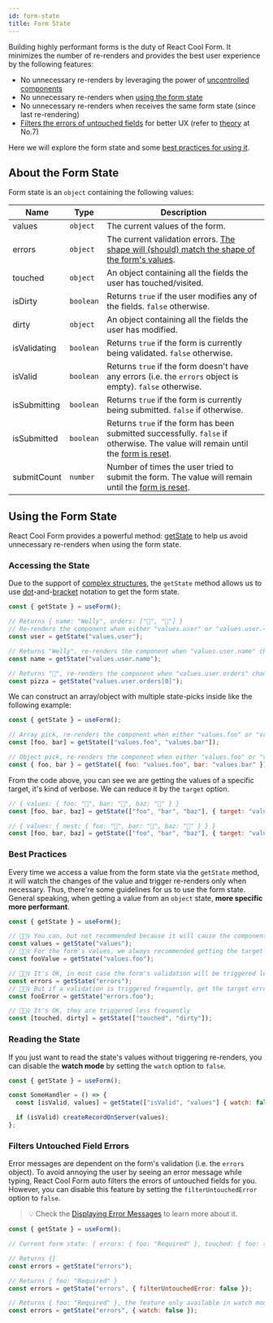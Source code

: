 ```yaml
---
id: form-state
title: Form State
---
```


Building highly performant forms is the duty of React Cool Form. It minimizes the number of re-renders and provides the best user experience by the following features:

- No unnecessary re-renders by leveraging the power of [uncontrolled components](https://reactjs.org/docs/uncontrolled-components.html)
- No unnecessary re-renders when [using the form state](#using-the-form-state)
- No unnecessary re-renders when receives the same form state (since last re-rendering)
- [Filters the errors of untouched fields](#filters-untouched-field-errors) for better UX (refer to [theory](https://www.nngroup.com/articles/errors-forms-design-guidelines) at No.7)

Here we will explore the form state and some [best practices for using it](#best-practices).

## About the Form State

Form state is an `object` containing the following values:

| Name         | Type      | Description                                                                                                                                      |
| ------------ | --------- | ------------------------------------------------------------------------------------------------------------------------------------------------ |
| values       | `object`  | The current values of the form.                                                                                                                  |
| errors       | `object`  | The current validation errors. [The shape will (should) match the shape of the form's values](./validation-guide#how-to-run).                    |
| touched      | `object`  | An object containing all the fields the user has touched/visited.                                                                                |
| isDirty      | `boolean` | Returns `true` if the user modifies any of the fields. `false` otherwise.                                                                        |
| dirty  | `object`  | An object containing all the fields the user has modified.                                                                                       |
| isValidating | `boolean` | Returns `true` if the form is currently being validated. `false` otherwise.                                                                      |
| isValid      | `boolean` | Returns `true` if the form doesn't have any errors (i.e. the `errors` object is empty). `false` otherwise.                                       |
| isSubmitting | `boolean` | Returns `true` if the form is currently being submitted. `false` if otherwise.                                                                   |
| isSubmitted  | `boolean` | Returns `true` if the form has been submitted successfully. `false` if otherwise. The value will remain until the [form is reset](./reset-form). |
| submitCount  | `number`  | Number of times the user tried to submit the form. The value will remain until the [form is reset](./reset-form).                                |

## Using the Form State

React Cool Form provides a powerful method: [getState](../api-reference/use-form#getstate) to help us avoid unnecessary re-renders when using the form state.

### Accessing the State

Due to the support of [complex structures](./complex-structures), the `getState` method allows us to use [dot](https://developer.mozilla.org/en-US/docs/Web/JavaScript/Reference/Operators/Property_accessors#Dot_notation)-and-[bracket](https://developer.mozilla.org/en-US/docs/Web/JavaScript/Reference/Operators/Property_accessors#Bracket_notation) notation to get the form state.

```js
const { getState } = useForm();

// Returns { name: "Welly", orders: ["🍕", "🥤"] }
// Re-renders the component when either "values.user" or "values.user.<property>" changes
const user = getState("values.user");

// Returns "Welly", re-renders the component when "values.user.name" changes
const name = getState("values.user.name");

// Returns "🍕", re-renders the component when "values.user.orders" changes
const pizza = getState("values.user.orders[0]");
```

We can construct an array/object with multiple state-picks inside like the following example:

```js
const { getState } = useForm();

// Array pick, re-renders the component when either "values.foo" or "values.bar" changes
const [foo, bar] = getState(["values.foo", "values.bar"]);

// Object pick, re-renders the component when either "values.foo" or "values.bar" changes
const { foo, bar } = getState({ foo: "values.foo", bar: "values.bar" });
```

From the code above, you can see we are getting the values of a specific target, it's kind of verbose. We can reduce it by the `target` option.

<!-- prettier-ignore-start -->
```js
// { values: { foo: "🍎", bar: "🥝", baz: "🍋" } }
const [foo, bar, baz] = getState(["foo", "bar", "baz"], { target: "values" });

// { values: { nest: { foo: "🍎", bar: "🥝", baz: "🍋" } } }
const [foo, bar, baz] = getState(["foo", "bar", "baz"], { target: "values.nest" });
```
<!-- prettier-ignore-end -->

### Best Practices

Every time we access a value from the form state via the `getState` method, it will watch the changes of the value and trigger re-renders only when necessary. Thus, there're some guidelines for us to use the form state. General speaking, when getting a value from an `object` state, **more specific more performant**.

```js
const { getState } = useForm();

// 🙅🏻‍♀️ You can, but not recommended because it will cause the component to update on every value change
const values = getState("values");
// 🙆🏻‍♀️ For the form's values, we always recommended getting the target value as specific as possible
const fooValue = getState("values.foo");

// 🙆🏻‍♀️ It's OK, in most case the form's validation will be triggered less frequently
const errors = getState("errors");
// 🙆🏻‍♀️ But if a validation is triggered frequently, get the target error instead
const fooError = getState("errors.foo");

// 🙆🏻‍♀️ It's OK, they are triggered less frequently
const [touched, dirty] = getState(["touched", "dirty"]);
```

### Reading the State

If you just want to read the state's values without triggering re-renders, you can disable the **watch mode** by setting the `watch` option to `false`.

```js {4}
const { getState } = useForm();

const SomeHandler = () => {
  const [isValid, values] = getState(["isValid", "values"] { watch: false });

  if (isValid) createRecordOnServer(values);
};
```

### Filters Untouched Field Errors

Error messages are dependent on the form's validation (i.e. the `errors` object). To avoid annoying the user by seeing an error message while typing, React Cool Form auto filters the errors of untouched fields for you. However, you can disable this feature by setting the `filterUntouchedError` option to `false`.

> 💡 Check the [Displaying Error Messages](./validation-guide#displaying-error-messages) to learn more about it.

```js
const { getState } = useForm();

// Current form state: { errors: { foo: "Required" }, touched: { foo: true } }

// Returns {}
const errors = getState("errors");

// Returns { foo: "Required" }
const errors = getState("errors", { filterUntouchedError: false });

// Returns { foo: "Required" }, the feature only available in watch mode
const errors = getState("errors", { watch: false });
```
